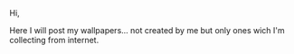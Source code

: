 Hi,

Here I will post my wallpapers... not created by me but only ones wich I'm collecting from internet.
